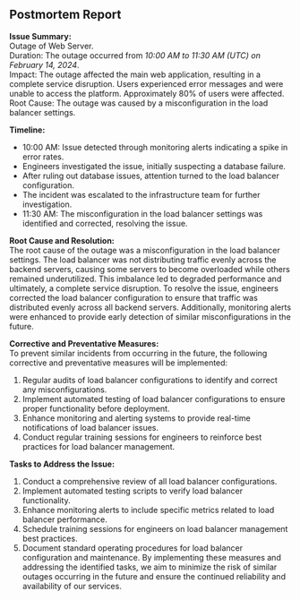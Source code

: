 ## Postmortem Report

**Issue Summary:**<br>
Outage of Web Server.<br>
Duration: The outage occurred from *10:00 AM to 11:30 AM (UTC) on February 14, 2024*.<br>
Impact: The outage affected the main web application, resulting in a complete service disruption. Users experienced error messages and were unable to access the platform. Approximately 80% of users were affected.<br>
Root Cause: The outage was caused by a misconfiguration in the load balancer settings.<br>

**Timeline:**<br>
- 10:00 AM: Issue detected through monitoring alerts indicating a spike in error rates.
- Engineers investigated the issue, initially suspecting a database failure.
- After ruling out database issues, attention turned to the load balancer configuration.
- The incident was escalated to the infrastructure team for further investigation.
- 11:30 AM: The misconfiguration in the load balancer settings was identified and corrected, resolving the issue.

**Root Cause and Resolution:**<br>
The root cause of the outage was a misconfiguration in the load balancer settings. The load balancer was not distributing traffic evenly across the backend servers, causing some servers to become overloaded while others remained underutilized. This imbalance led to degraded performance and ultimately, a complete service disruption.
To resolve the issue, engineers corrected the load balancer configuration to ensure that traffic was distributed evenly across all backend servers. Additionally, monitoring alerts were enhanced to provide early detection of similar misconfigurations in the future.

**Corrective and Preventative Measures:**<br>
To prevent similar incidents from occurring in the future, the following corrective and preventative measures will be implemented:
1. Regular audits of load balancer configurations to identify and correct any misconfigurations.
2. Implement automated testing of load balancer configurations to ensure proper functionality before deployment.
3. Enhance monitoring and alerting systems to provide real-time notifications of load balancer issues.
4. Conduct regular training sessions for engineers to reinforce best practices for load balancer management.

**Tasks to Address the Issue:**<br>
1. Conduct a comprehensive review of all load balancer configurations.
2. Implement automated testing scripts to verify load balancer functionality.
3. Enhance monitoring alerts to include specific metrics related to load balancer performance.
4. Schedule training sessions for engineers on load balancer management best practices.
5. Document standard operating procedures for load balancer configuration and maintenance.
By implementing these measures and addressing the identified tasks, we aim to minimize the risk of similar outages occurring in the future and ensure the continued reliability and availability of our services.

